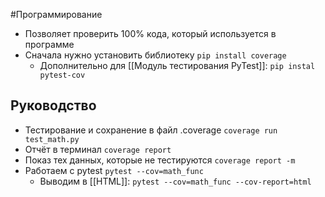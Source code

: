 #Программирование 
- Позволяет проверить 100% кода, который используется в программе 
- Сначала нужно установить библиотеку `pip install coverage`
	- Дополнительно для [[Модуль тестирования PyTest]]: `pip instal pytest-cov`
## Руководство
- Тестирование и сохранение в файл .coverage `coverage run test_math.py`
- Отчёт в терминал `coverage report`
- Показ тех данных, которые не тестируются `coverage report -m`
- Работаем с pytest `pytest --cov=math_func`
	- Выводим в [[HTML]]: `pytest --cov=math_func --cov-report=html`